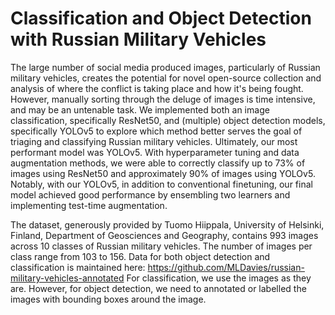 # Classification and Object Detection with Russian Military Vehicles

The large number of social media produced images, particularly of Russian military vehicles, creates the potential for novel open-source collection and analysis of where the conflict is taking place and how it's being fought. However, manually sorting through the deluge of images is time intensive, and may be an untenable task. We implemented both an image classification, specifically ResNet50, and (multiple) object detection models, specifically YOLOv5 to explore which method better serves the goal of triaging and classifying Russian military vehicles. Ultimately, our most performant model was YOLOv5. With hyperparameter tuning and data augmentation methods, we were able to correctly classify up to 73% of images using ResNet50 and approximately 90% of images using YOLOv5.  Notably, with our YOLOv5, in addition to conventional finetuning, our final model achieved good performance by ensembling two learners and implementing test-time augmentation.

The dataset, generously provided by Tuomo Hiippala, University of Helsinki, Finland, Department of Geosciences and Geography, contains 993 images across 10 classes of Russian military vehicles. The number of images per class range from 103 to 156. Data for both object detection and classification is maintained here: https://github.com/MLDavies/russian-military-vehicles-annotated For classification, we use the images as they are. However, for object detection, we need to annotated or labelled the images with bounding boxes around the image.
